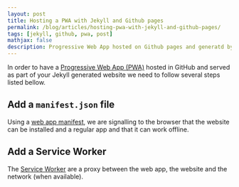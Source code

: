 ```yaml
---
layout: post
title: Hosting a PWA with Jekyll and Github pages
permalink: /blog/articles/hosting-pwa-with-jekyll-and-github-pages/
tags: [jekyll, github, pwa, post]
mathjax: false
description: Progressive Web App hosted on Github pages and generatd by Jekyll
---
```


In order to have a [Progressive Web App (PWA)](https://developer.mozilla.org/en-US/docs/Web/Progressive_web_apps) hosted in GitHub and served as part of your Jekyll generated website we need to follow several steps listed bellow.

## Add a `manifest.json` file

Using a [web app manifest](https://developer.mozilla.org/en-US/docs/Web/Manifest), we are signalling to the browser that the website can be installed and a regular app and that it can work offline.

## Add a Service Worker

The [Service Worker](https://developer.mozilla.org/en-US/docs/Web/API/Service_Worker_API) are a proxy between the web app, the website and the network (when available).
